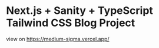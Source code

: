 # Next.js + Sanity + TypeScript Tailwind CSS Blog Project

view on https://medium-sigma.vercel.app/
